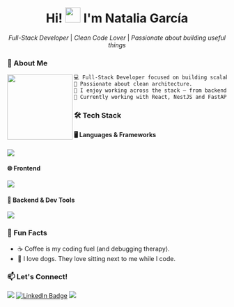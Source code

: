 <h1  align="center">Hi! <img src="https://media.giphy.com/media/hvRJCLFzcasrR4ia7z/giphy.gif" width="35"> I'm Natalia García</h1>

<p align="center">
  <em>Full-Stack Developer</em> | <em>Clean Code Lover</em> | <em>Passionate about building useful things</em>
</p>

### 🧠 About Me


<img align="left" height="150" src="https://media0.giphy.com/media/v1.Y2lkPTc5MGI3NjExbmpjZnk5ZXdmNjZpYXA0bGlxcmJubGJsY2hiajNnZmhma2Q3OTdpMCZlcD12MV9pbnRlcm5hbF9naWZfYnlfaWQmY3Q9Zw/yBvndlpq8aCvS/giphy.gif"/>


```txt
💻 Full-Stack Developer focused on building scalable, user-centered apps.
🌱 Passionate about clean architecture.
🎯 I enjoy working across the stack — from backend APIs to polished UIs.
📍 Currently working with React, NestJS and FastAPI.
```

### 🛠 Tech Stack

#### 🖥️ Languages & Frameworks

<p align="left">
  <img src="https://skillicons.dev/icons?i=ts,js,py,html,css,dotnet" />
</p>

#### 🌐 Frontend

<p align="left">
  <img src="https://skillicons.dev/icons?i=react,nextjs,angular,tailwind" />
</p>

#### 🔧 Backend & Dev Tools

<p align="left">
  <img src="https://skillicons.dev/icons?i=nestjs,fastapi,spring,mysql,postgres,azure,docker" />
</p>


### 🌸 Fun Facts

- ☕ Coffee is my coding fuel (and debugging therapy).
- 🐶 I love dogs. They love sitting next to me while I code.

### 📫 Let's Connect!

<p align="left">
  <a href="mailto:ngarciarios2001@gmail.com"><img src="https://img.shields.io/badge/email-ngarciarios2001%40gmail.com-8A2BE2?style=flat&logo=gmail&logoColor=white"/></a>
<a href="https://www.linkedin.com/in/natalia-andrea-garcia-rios/" target="_blank">
  <img src="https://img.shields.io/badge/LinkedIn-Profile-blue?style=flat&logo=linkedin&logoColor=white" alt="LinkedIn Badge"/></a>
  <a href="https://github.com/natandreli"><img src="https://img.shields.io/badge/GitHub-natandreli-333?style=flat&logo=github&logoColor=white"/></a>
</p>
